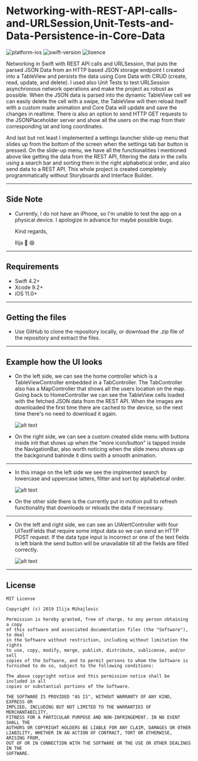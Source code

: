 # Networking-with-REST-API-calls-and-URLSession,Unit-Tests-and-Data-Persistence-in-Core-Data

![platform-ios](https://img.shields.io/badge/platform-ios-Blue.svg)
![swift-version](https://img.shields.io/badge/swift-5.0-Orange.svg)
![lisence](https://img.shields.io/badge/license-MIT-Lightgrey.svg)

Networking in Swift with REST API calls and URLSession, that puts the parsed JSON Data from an HTTP based JSON storage endpoint I created into a TableView and persists the data using Core Data with CRUD (create, read, update, and delete). I used also Unit Tests to test URLSession asynchronous network operations and make the project as robust as possible. When the JSON data is parsed into the dynamic TableView cell we can easily delete the cell with a swipe, the TableView will then reload itself with a custom made animation and Core Data will update and save the changes in realtime. There is also an option to send HTTP GET requests to the JSONPlaceholder server and show all the users on the map from their corresponding lat and long coordinates.

And last but not least I implemented a settings launcher slide-up menu that slides up from the bottom of the screen when the settings tab bar button is pressed. On the slide-up menu, we have all the functionalities I mentioned above like getting the data from the REST API, filtering the data in the cells using a search bar and sorting them in the right alphabetical order, and also send data to a REST API.
This whole project is created completely programmatically without Storyboards and Interface Builder.
___
## Side Note
* Currently, I do not have an iPhone, so I'm unable to test the app on a physical device. I apologize in advance for maybe possible bugs.

   Kind regards,

   Ilija 🖖 😄
___

## Requirements
- Swift 4.2+
- Xcode 9.2+
- iOS 11.0+
___

## Getting the files

* Use GitHub to clone the repository locally, or download the .zip file of the repository and extract the files.
___

## Example how the UI looks

* On the left side, we can see the home controller which is a TableViewController embedded in a TabController. The TabController  also has a MapController that shows all the users location on the map. Going back to HomeController we can see the TableView cells loaded with the fetched JSON data from the REST API. When the images are downloaded the first time there are cached to the device, so the next time there's no need to download it again.

   ![alt text](https://github.com/IlijaMihajlovic/Networking-with-REST-API-calls-and-URLSession-Unit-Tests-and-Data-Persistence-in-Core-Data/blob/master/Images/cellsAndSlideMenu.png)
   
* On the right side, we can see a custom created slide menu with buttons inside init that shows up when the "more icon/button" is tapped inside the NavigationBar, also worth noticing when the slide menu shows up the backgorund bahinde it dims swith a smooth animation.
___

* In this image on the left side we see the implmented search by lowercase and uppercase latters, filtter and sort by alphabetical order.

  ![alt text](https://github.com/IlijaMihajlovic/Networking-with-REST-API-calls-and-URLSession-Unit-Tests-and-Data-Persistence-in-Core-Data/blob/master/Images/searchAndPullToRefresh.png)

* On the other side there is the currently put in motion pull to refresh functionality that downloads or reloads the data if necessary.
___

* On the left and right side, we can see an UIAlertController with four UITextFields that require some intput data so we can send an HTTP POST request. If the data type input is incorrect or one of the text fields is left blank the send button will be unavailable till all the fields are filled correctly.

   ![alt text](https://github.com/IlijaMihajlovic/Networking-with-REST-API-calls-and-URLSession-Unit-Tests-and-Data-Persistence-in-Core-Data/blob/master/Images/sendMessage.png)
___

## License
```
MIT License

Copyright (c) 2019 Ilija Mihajlovic

Permission is hereby granted, free of charge, to any person obtaining a copy
of this software and associated documentation files (the "Software"), to deal
in the Software without restriction, including without limitation the rights
to use, copy, modify, merge, publish, distribute, sublicense, and/or sell
copies of the Software, and to permit persons to whom the Software is
furnished to do so, subject to the following conditions:

The above copyright notice and this permission notice shall be included in all
copies or substantial portions of the Software.

THE SOFTWARE IS PROVIDED "AS IS", WITHOUT WARRANTY OF ANY KIND, EXPRESS OR
IMPLIED, INCLUDING BUT NOT LIMITED TO THE WARRANTIES OF MERCHANTABILITY,
FITNESS FOR A PARTICULAR PURPOSE AND NON-INFRINGEMENT. IN NO EVENT SHALL THE
AUTHORS OR COPYRIGHT HOLDERS BE LIABLE FOR ANY CLAIM, DAMAGES OR OTHER
LIABILITY, WHETHER IN AN ACTION OF CONTRACT, TORT OR OTHERWISE, ARISING FROM,
OUT OF OR IN CONNECTION WITH THE SOFTWARE OR THE USE OR OTHER DEALINGS IN THE
SOFTWARE.
```
